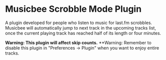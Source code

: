 # Musicbee Scrobble Mode Plugin

A plugin developed for people who listen to music for last.fm scrobbles. Musicbee will automatically jump to next track in the upcoming tracks list, once the current playing track has reached half of its length or four minutes.

**Warning: This plugin will affect skip counts.**
**Warning: Remember to disable this plugin in "Preferences -> Plugin" when you want to enjoy entire tracks.
